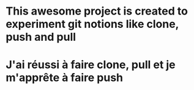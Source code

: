 # This awesome project is created to experiment git notions like clone, push and pull

# J'ai réussi à faire clone, pull et je m'apprête à faire push
